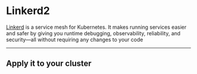 # Linkerd2
[Linkerd](https://linkerd.io/) is a service mesh for Kubernetes. It makes running services easier and safer by giving you runtime debugging, observability, reliability, and security—all without requiring any changes to your code

---
## Apply it to your cluster

